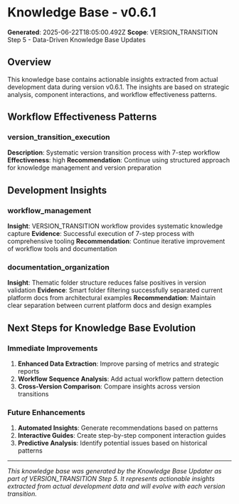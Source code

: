 # Knowledge Base - v0.6.1

**Generated**: 2025-06-22T18:05:00.492Z
**Scope**: VERSION_TRANSITION Step 5 - Data-Driven Knowledge Base Updates

## Overview

This knowledge base contains actionable insights extracted from actual development data during version v0.6.1. The insights are based on strategic analysis, component interactions, and workflow effectiveness patterns.

## Workflow Effectiveness Patterns

### version_transition_execution
**Description**: Systematic version transition process with 7-step workflow
**Effectiveness**: high
**Recommendation**: Continue using structured approach for knowledge management and version preparation

## Development Insights

### workflow_management
**Insight**: VERSION_TRANSITION workflow provides systematic knowledge capture
**Evidence**: Successful execution of 7-step process with comprehensive tooling
**Recommendation**: Continue iterative improvement of workflow tools and documentation

### documentation_organization
**Insight**: Thematic folder structure reduces false positives in version validation
**Evidence**: Smart folder filtering successfully separated current platform docs from architectural examples
**Recommendation**: Maintain clear separation between current platform docs and design examples

## Next Steps for Knowledge Base Evolution

### Immediate Improvements
1. **Enhanced Data Extraction**: Improve parsing of metrics and strategic reports
2. **Workflow Sequence Analysis**: Add actual workflow pattern detection
3. **Cross-Version Comparison**: Compare insights across version transitions

### Future Enhancements
1. **Automated Insights**: Generate recommendations based on patterns
2. **Interactive Guides**: Create step-by-step component interaction guides
3. **Predictive Analysis**: Identify potential issues based on historical patterns

---

*This knowledge base was generated by the Knowledge Base Updater as part of VERSION_TRANSITION Step 5. It represents actionable insights extracted from actual development data and will evolve with each version transition.*